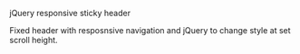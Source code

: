 jQuery responsive sticky header

Fixed header with resposnsive navigation and jQuery to change style at set scroll height.
